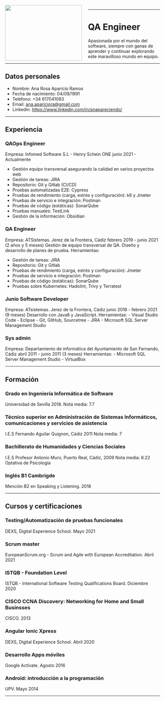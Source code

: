 
 <img style="float: left; padding-right:20px;" width="250" height="180" src="C:\Users\minia\Documents\cv\cv\images\photo.png">

------------------------------------------------------------

# QA Engineer

Apasionada por el mundo del software, siempre con ganas de aprender y continuar explorando este maravilloso mundo en equipo.


------------------------------------------------------------

## Datos personales

- Nombre: Ana Rosa Aparicio Ramos
- Fecha de nacimiento: 04/09/1991
- Teléfono: +34 617041083
- Email: ana.apariciora@gmail.com
- Linkedin: https://www.linkedin.com/in/anapareciendo/

------------------------------------------------------------

## Experiencia
### QAOps Engineer
Empresa: Infomed Software S.L - Henry Schein ONE
junio 2021 - Actualmente
- Gestión equipo transversal asegurando la calidad en varios proyectos web  
- Gestión de tareas: JIRA  
- Repositorio: Git y Gitlab (CI/CD)  
- Pruebas automatizadas E2E: Cypress  
- Pruebas de rendimiento (carga, estrés y configuración): k6 y Jmeter  
- Pruebas de servicio e integración: Postman  
- Pruebas de código (estáticas): SonarQube
- Pruebas manuales: TestLink
- Gestión de la información: Obsidian

### QA Engineer
Empresa: ATSistemas. Jerez de la Frontera, Cádiz
	febrero 2019 - junio 2021 (2 años y 5 meses)
Gestión de equipo transversal de QA. Diseño y desarrollo de planes de prueba.
Herramientas:
- Gestión de tareas: JIRA 
- Repositorio: Git y Gitlab
- Pruebas de rendimiento (carga, estrés y configuración): Jmeter  
- Pruebas de servicio e integración: Postman  
- Pruebas de código (estáticas): SonarQube
- Pruebas sobre Kubernetes: Hadolint, Trivy y Terratest

### Junio Software Developer
Empresa: ATsistemas. Jerez de la Frontera, Cádiz
	junio 2018 - febrero 2021 (9 meses)
Desarrollo con Java8 y JavaScript. 
Herramientas:
	- Visual Studio Code
	- Eclipse
	- Git, GitHub, Sourcetree
	- JIRA
	- Microsoft SQL Server Management Studio
	
### Sys admin
Empresa: Departamiento de informática del Ayuntamiento de San Fernando, Cádiz
	abril 2011 - junio 2011 (3 meses)
Herramientas:
	- Microsoft SQL Server Management Studio
	- VirtualBox

------------------------------------------------------------

## Formación
### Grado en Ingeniería Informática de Software
Universidad de Sevilla 2018.
Nota media: 7.7

### Técnico superior en Administración de Sistemas Informáticos, comunicaciones y servicios de asistencia
I.E.S Fernando Aguilar Quignon, Cádiz 2011
Nota media: 7

### Bachillerato de Humanidades y Ciencias Sociales
I.E.S Profesor Antonio Muro, Puerto Real, Cádiz, 2009
Nota media: 8.22
Optativa de Psicología

### Inglés B1 Cambrigde
Mención B2 en Speaking y Listening. 2018

------------------------------------------------------------

## Cursos y certificaciones
### Testing/Automatización de pruebas funcionales
DEXS, Digital Experience School. Mayo 2021

### Scrum master
EuropeanScrum.org - Scrum and Agile with European Accreditation. Abril 2021

### ISTQB - Foundation Level
ISTQB - International Software Testing Qualifications Board. Diciembre 2020

### CISCO CCNA Discovery: Networking for Home and Small Businsses
CISCO. 2013

### Angular Ionic Xpress
DEXS, Digital Experience School. Abril 2020

### Desarrollo Apps móviles
Google Actívate. Agosto 2016

### Android: introducción a la programación
UPV. Mayo 2014

------------------------------------------------------------